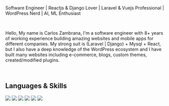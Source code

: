 Software Engineer \| Reactjs & Django Lover \| Laravel & Vuejs Professional \| WordPress Nerd \| AI, ML Enthusiast

<br>

Hello, My name is Carlos Zambrana, I'm a software engineer with 8+ years of working experience building amazing websites and mobile apps for different companies.
My strong suit is (Laravel | Django) + Mysql + React, but I also have a deep knowledge of the WordPress ecosystem and I have built many websites including e-commerce, blogs, custom themes, created/modified plugins.

<br>

## Languages & Skills

![](https://img.shields.io/badge/Javascript-gray.svg?style=for-the-badge&logo=javascript)
![](https://img.shields.io/badge/Python-gray.svg?style=for-the-badge&logo=python)
![](https://img.shields.io/badge/ReactJs-gray.svg?style=for-the-badge&logo=react)
![](https://img.shields.io/badge/Vuejs-gray.svg?style=for-the-badge&logo=vue.js)
![](https://img.shields.io/badge/Svelte-gray.svg?style=for-the-badge&logo=svelte)
![](https://img.shields.io/badge/Wordpress-gray.svg?style=for-the-badge&logo=wordpress)
